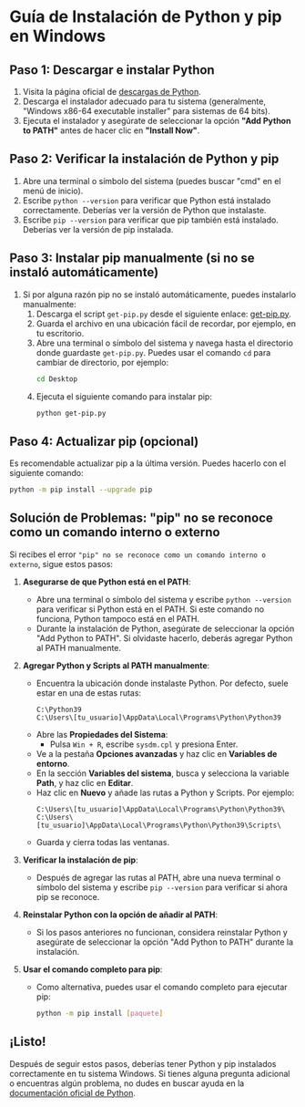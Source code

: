 # Guía de Instalación de Python y pip en Windows

## Paso 1: Descargar e instalar Python

1. Visita la página oficial de [descargas de Python](https://www.python.org/downloads/).
2. Descarga el instalador adecuado para tu sistema (generalmente, "Windows x86-64 executable installer" para sistemas de 64 bits).
3. Ejecuta el instalador y asegúrate de seleccionar la opción **"Add Python to PATH"** antes de hacer clic en **"Install Now"**.

## Paso 2: Verificar la instalación de Python y pip

1. Abre una terminal o símbolo del sistema (puedes buscar "cmd" en el menú de inicio).
2. Escribe `python --version` para verificar que Python está instalado correctamente. Deberías ver la versión de Python que instalaste.
3. Escribe `pip --version` para verificar que pip también está instalado. Deberías ver la versión de pip instalada.

## Paso 3: Instalar pip manualmente (si no se instaló automáticamente)

1. Si por alguna razón pip no se instaló automáticamente, puedes instalarlo manualmente:
   1. Descarga el script `get-pip.py` desde el siguiente enlace: [get-pip.py](https://bootstrap.pypa.io/get-pip.py).
   2. Guarda el archivo en una ubicación fácil de recordar, por ejemplo, en tu escritorio.
   3. Abre una terminal o símbolo del sistema y navega hasta el directorio donde guardaste `get-pip.py`. Puedes usar el comando `cd` para cambiar de directorio, por ejemplo:
      ```sh
      cd Desktop
      ```
   4. Ejecuta el siguiente comando para instalar pip:
      ```sh
      python get-pip.py
      ```

## Paso 4: Actualizar pip (opcional)

Es recomendable actualizar pip a la última versión. Puedes hacerlo con el siguiente comando:

```sh
python -m pip install --upgrade pip
```

## Solución de Problemas: "pip" no se reconoce como un comando interno o externo

Si recibes el error `"pip" no se reconoce como un comando interno o externo`, sigue estos pasos:

1. **Asegurarse de que Python está en el PATH**:
   - Abre una terminal o símbolo del sistema y escribe `python --version` para verificar si Python está en el PATH. Si este comando no funciona, Python tampoco está en el PATH.
   - Durante la instalación de Python, asegúrate de seleccionar la opción "Add Python to PATH". Si olvidaste hacerlo, deberás agregar Python al PATH manualmente.

2. **Agregar Python y Scripts al PATH manualmente**:
   - Encuentra la ubicación donde instalaste Python. Por defecto, suele estar en una de estas rutas:
     ```
     C:\Python39
     C:\Users\[tu_usuario]\AppData\Local\Programs\Python\Python39
     ```
   - Abre las **Propiedades del Sistema**:
     - Pulsa `Win + R`, escribe `sysdm.cpl` y presiona Enter.
   - Ve a la pestaña **Opciones avanzadas** y haz clic en **Variables de entorno**.
   - En la sección **Variables del sistema**, busca y selecciona la variable **Path**, y haz clic en **Editar**.
   - Haz clic en **Nuevo** y añade las rutas a Python y Scripts. Por ejemplo:
     ```
     C:\Users\[tu_usuario]\AppData\Local\Programs\Python\Python39\
     C:\Users\[tu_usuario]\AppData\Local\Programs\Python\Python39\Scripts\
     ```
   - Guarda y cierra todas las ventanas.

3. **Verificar la instalación de pip**:
   - Después de agregar las rutas al PATH, abre una nueva terminal o símbolo del sistema y escribe `pip --version` para verificar si ahora pip se reconoce.

4. **Reinstalar Python con la opción de añadir al PATH**:
   - Si los pasos anteriores no funcionan, considera reinstalar Python y asegúrate de seleccionar la opción "Add Python to PATH" durante la instalación.

5. **Usar el comando completo para pip**:
   - Como alternativa, puedes usar el comando completo para ejecutar pip:
     ```sh
     python -m pip install [paquete]
     ```

## ¡Listo!

Después de seguir estos pasos, deberías tener Python y pip instalados correctamente en tu sistema Windows. Si tienes alguna pregunta adicional o encuentras algún problema, no dudes en buscar ayuda en la [documentación oficial de Python](https://docs.python.org/3/).
